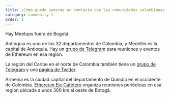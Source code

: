 ```yaml
---
title: ¿Cómo puedo ponerme en contacto con las comunidades colombianas de Ethereum?
category: community-1
order: 1
---
```

Hay Meetups fuera de Bogotá:

Antioquia es uno de los 32 departamentos de Colombia, y Medellín es la capital de Antioquia. Hay un [grupo de Telegram](https://t.me/ethantioquia) para reuniones y eventos de Ethereum en esa región.

La región del Caribe en el norte de Colombia también tiene un [grupo de Telegram](https://t.me/EthereumCaribe) y una [página de Twitter](https://twitter.com/EthereumCaribe?s=12).

Armenia es la ciudad capital del departamento de Quindío en el occidente de Colombia. [Ethereum Eje Cafetero](https://www.meetup.com/es-ES/ethejecafetero/) organiza reuniones periódicas en esa región ubicada a unos 300 km al oeste de Botogá.